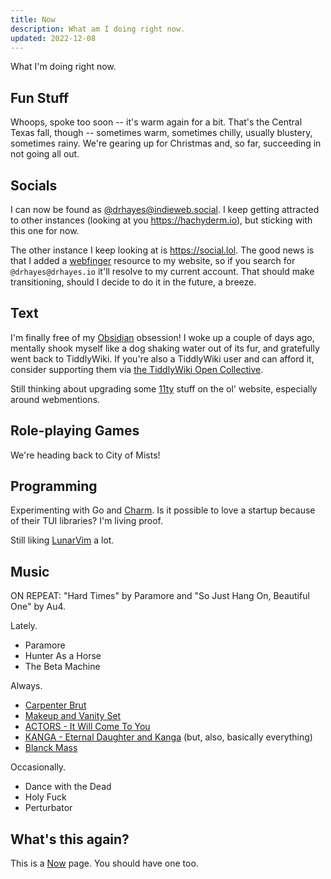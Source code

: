 ```yaml
---
title: Now
description: What am I doing right now.
updated: 2022-12-08
---
```


What I'm doing right now.

## Fun Stuff

Whoops, spoke too soon -- it's warm again for a bit. That's the Central Texas fall, though -- sometimes warm, sometimes chilly, usually blustery, sometimes rainy. We're gearing up for Christmas and, so far, succeeding in not going all out.

## Socials

I can now be found as [@drhayes@indieweb.social](https://indieweb.social/@drhayes). I keep getting attracted to other instances (looking at you <https://hachyderm.io>), but sticking with this one for now.

The other instance I keep looking at is <https://social.lol>. The good news is that I added a [webfinger](https://webfinger.net/) resource to my website, so if you search for `@drhayes@drhayes.io` it'll resolve to my current account. That should make transitioning, should I decide to do it in the future, a breeze.

## Text

I'm finally free of my [Obsidian](https://obsidian.md) obsession! I woke up a couple of days ago, mentally shook myself like a dog shaking water out of its fur, and gratefully went back to TiddlyWiki. If you're also a TiddlyWiki user and can afford it, consider supporting them via [the TiddlyWiki Open Collective](https://opencollective.com/tiddlywiki).

Still thinking about upgrading some [11ty](https://www.11ty.dev/) stuff on the ol' website, especially around webmentions.

## Role-playing Games

We're heading back to City of Mists!

## Programming

Experimenting with Go and [Charm][]. Is it possible to love a startup because of their TUI libraries? I'm living proof.

Still liking [LunarVim](https://www.lunarvim.org) a lot.

## Music

ON REPEAT: "Hard Times" by Paramore and "So Just Hang On, Beautiful One" by Au4.

Lately.

* Paramore
* Hunter As a Horse
* The Beta Machine

Always.

* [Carpenter Brut][carpenterbrut]
* [Makeup and Vanity Set][mavs]
* [ACTORS - It Will Come To You][actors]
* [KANGA - Eternal Daughter and Kanga][kanga] (but, also, basically everything)
* [Blanck Mass][BlanckMass]

Occasionally.

* Dance with the Dead
* Holy Fuck
* Perturbator


## What's this again?

This is a [Now][nowpage] page. You should have one too.

[carpenterbrut]: http://www.carpenterbrut.com/
[mavs]: https://www.makeupandvanityset.com/
[actors]: https://www.actorstheband.com/
[kanga]: https://kanga.bandcamp.com/
[BlanckMass]: https://www.blanckmass.com/
[nowpage]: https://nownownow.com/about
[charm]: https://charm.sh

